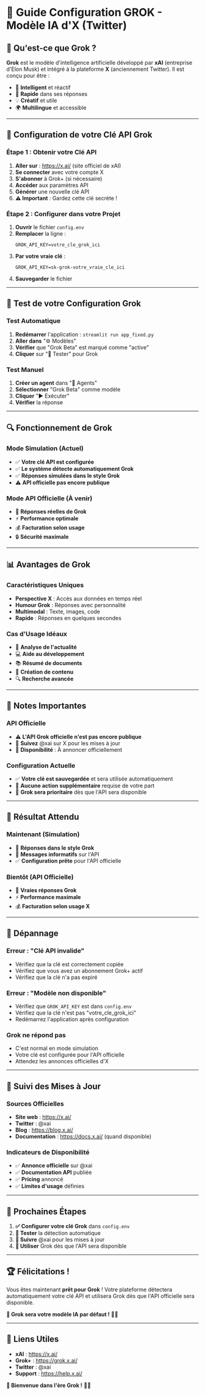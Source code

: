 # 🚀 Guide Configuration GROK - Modèle IA d'X (Twitter)

## 🎯 **Qu'est-ce que Grok ?**

**Grok** est le modèle d'intelligence artificielle développé par **xAI** (entreprise d'Elon Musk) et intégré à la plateforme **X** (anciennement Twitter). Il est conçu pour être :
- 🤖 **Intelligent** et réactif
- 🚀 **Rapide** dans ses réponses
- 💡 **Créatif** et utile
- 🌍 **Multilingue** et accessible

---

## 🔑 **Configuration de votre Clé API Grok**

### **Étape 1 : Obtenir votre Clé API**
1. **Aller sur** : https://x.ai/ (site officiel de xAI)
2. **Se connecter** avec votre compte X
3. **S'abonner** à Grok+ (si nécessaire)
4. **Accéder** aux paramètres API
5. **Générer** une nouvelle clé API
6. **⚠️ Important** : Gardez cette clé secrète !

### **Étape 2 : Configurer dans votre Projet**
1. **Ouvrir** le fichier `config.env`
2. **Remplacer** la ligne :
   ```env
   GROK_API_KEY=votre_cle_grok_ici
   ```
3. **Par votre vraie clé** :
   ```env
   GROK_API_KEY=sk-grok-votre_vraie_cle_ici
   ```
4. **Sauvegarder** le fichier

---

## 🧪 **Test de votre Configuration Grok**

### **Test Automatique**
1. **Redémarrer** l'application : `streamlit run app_fixed.py`
2. **Aller dans** "⚙️ Modèles"
3. **Vérifier** que "Grok Beta" est marqué comme "active"
4. **Cliquer** sur "🧪 Tester" pour Grok

### **Test Manuel**
1. **Créer un agent** dans "🤖 Agents"
2. **Sélectionner** "Grok Beta" comme modèle
3. **Cliquer** "▶️ Exécuter"
4. **Vérifier** la réponse

---

## 🔍 **Fonctionnement de Grok**

### **Mode Simulation (Actuel)**
- ✅ **Votre clé API est configurée**
- ✅ **Le système détecte automatiquement Grok**
- ✅ **Réponses simulées dans le style Grok**
- ⚠️ **API officielle pas encore publique**

### **Mode API Officielle (À venir)**
- 🚀 **Réponses réelles de Grok**
- ⚡ **Performance optimale**
- 💰 **Facturation selon usage**
- 🔒 **Sécurité maximale**

---

## 📊 **Avantages de Grok**

### **Caractéristiques Uniques**
- **Perspective X** : Accès aux données en temps réel
- **Humour Grok** : Réponses avec personnalité
- **Multimodal** : Texte, images, code
- **Rapide** : Réponses en quelques secondes

### **Cas d'Usage Idéaux**
- 📰 **Analyse de l'actualité**
- 💻 **Aide au développement**
- 📚 **Résumé de documents**
- 🎨 **Création de contenu**
- 🔍 **Recherche avancée**

---

## 🚨 **Notes Importantes**

### **API Officielle**
- ⚠️ **L'API Grok officielle n'est pas encore publique**
- 🔗 **Suivez** @xai sur X pour les mises à jour
- 📅 **Disponibilité** : À annoncer officiellement

### **Configuration Actuelle**
- ✅ **Votre clé est sauvegardée** et sera utilisée automatiquement
- 🔄 **Aucune action supplémentaire** requise de votre part
- 🎯 **Grok sera prioritaire** dès que l'API sera disponible

---

## 🎉 **Résultat Attendu**

### **Maintenant (Simulation)**
- 🤖 **Réponses dans le style Grok**
- 📝 **Messages informatifs** sur l'API
- ✅ **Configuration prête** pour l'API officielle

### **Bientôt (API Officielle)**
- 🚀 **Vraies réponses Grok**
- ⚡ **Performance maximale**
- 💰 **Facturation selon usage X**

---

## 🔧 **Dépannage**

### **Erreur : "Clé API invalide"**
- Vérifiez que la clé est correctement copiée
- Vérifiez que vous avez un abonnement Grok+ actif
- Vérifiez que la clé n'a pas expiré

### **Erreur : "Modèle non disponible"**
- Vérifiez que `GROK_API_KEY` est dans `config.env`
- Vérifiez que la clé n'est pas "votre_cle_grok_ici"
- Redémarrez l'application après configuration

### **Grok ne répond pas**
- C'est normal en mode simulation
- Votre clé est configurée pour l'API officielle
- Attendez les annonces officielles d'X

---

## 📱 **Suivi des Mises à Jour**

### **Sources Officielles**
- **Site web** : https://x.ai/
- **Twitter** : @xai
- **Blog** : https://blog.x.ai/
- **Documentation** : https://docs.x.ai/ (quand disponible)

### **Indicateurs de Disponibilité**
- ✅ **Annonce officielle** sur @xai
- ✅ **Documentation API** publiée
- ✅ **Pricing** annoncé
- ✅ **Limites d'usage** définies

---

## 🎯 **Prochaines Étapes**

1. **✅ Configurer votre clé Grok** dans `config.env`
2. **🧪 Tester** la détection automatique
3. **📱 Suivre** @xai pour les mises à jour
4. **🚀 Utiliser** Grok dès que l'API sera disponible

---

## 🏆 **Félicitations !**

Vous êtes maintenant **prêt pour Grok** ! Votre plateforme détectera automatiquement votre clé API et utilisera Grok dès que l'API officielle sera disponible.

**🚀 Grok sera votre modèle IA par défaut !** 🤖✨

---

## 🔗 **Liens Utiles**

- **xAI** : https://x.ai/
- **Grok+** : https://grok.x.ai/
- **Twitter** : @xai
- **Support** : https://help.x.ai/

**🎉 Bienvenue dans l'ère Grok !** 🚀🤖

